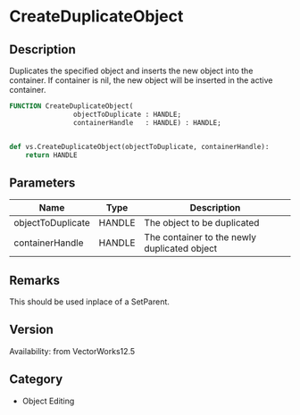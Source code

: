 # CreateDuplicateObject

## Description
Duplicates the specified object and inserts the new  object into the container.  If container is nil, the new object will be inserted in the active container.

```pascal
FUNCTION CreateDuplicateObject(
				objectToDuplicate : HANDLE;
				containerHandle   : HANDLE) : HANDLE;
```

```python

def vs.CreateDuplicateObject(objectToDuplicate, containerHandle):
    return HANDLE
```

## Parameters
|Name|Type|Description|
|---|---|---|
|objectToDuplicate|HANDLE|The object to be duplicated|
|containerHandle|HANDLE|The container to the newly duplicated object|

## Remarks
This should be used inplace of a SetParent.

## Version
Availability: from VectorWorks12.5
## Category
* Object Editing

